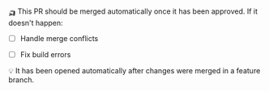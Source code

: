 :auto_rickshaw: This PR should be merged automatically once it has been approved. If it doesn't happen:
- [ ] Handle merge conflicts
- [ ] Fix build errors


:bulb: It has been opened automatically after changes were merged in a feature branch.

